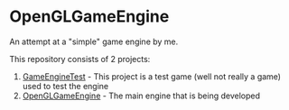 # OpenGLGameEngine
An attempt at a "simple" game engine by me.

This repository consists of 2 projects:

1. [GameEngineTest](GameEngineTest) - This project is a test game (well not really a game) used to test the engine
2. [OpenGLGameEngine](OpenGLGameEngine) - The main engine that is being developed
